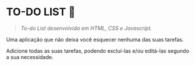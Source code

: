 # **TO-DO LIST** 📝
>_To-do List desenvolvida em HTML, CSS  e Javascript._

Uma aplicação que não deixa você esquecer nenhuma das suas tarefas.
>
Adicione todas as suas tarefas, podendo excluí-las e/ou editá-las segundo a sua necessidade.
> 

